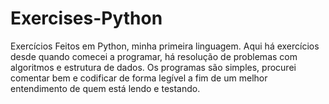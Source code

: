# Exercises-Python
Exercícios Feitos em Python, minha primeira linguagem.
Aqui há exercícios desde quando comecei a programar, há resolução de problemas com algoritmos e estrutura de dados.
Os programas são simples, procurei comentar bem e codificar de forma legível a fim de um melhor entendimento de quem está lendo e testando.
